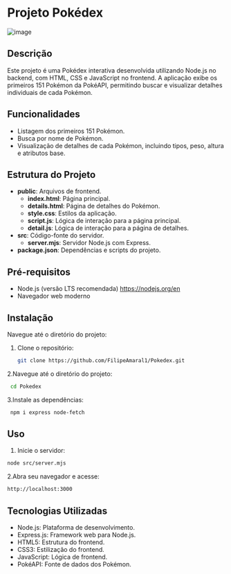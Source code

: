 # Projeto Pokédex

![image](https://github.com/FilipeAmaral1/Pokedex/assets/109747832/a517efd8-4554-4699-9b2d-ac8c7bccc948)

## Descrição

Este projeto é uma Pokédex interativa desenvolvida utilizando Node.js no backend, com HTML, CSS e JavaScript no frontend. A aplicação exibe os primeiros 151 Pokémon da PokéAPI, permitindo buscar e visualizar detalhes individuais de cada Pokémon.

## Funcionalidades

- Listagem dos primeiros 151 Pokémon.
- Busca por nome de Pokémon.
- Visualização de detalhes de cada Pokémon, incluindo tipos, peso, altura e atributos base.

## Estrutura do Projeto

- **public**: Arquivos de frontend.
  - **index.html**: Página principal.
  - **details.html**: Página de detalhes do Pokémon.
  - **style.css**: Estilos da aplicação.
  - **script.js**: Lógica de interação para a página principal.
  - **detail.js**: Lógica de interação para a página de detalhes.
- **src**: Código-fonte do servidor.
  - **server.mjs**: Servidor Node.js com Express.
- **package.json**: Dependências e scripts do projeto.

## Pré-requisitos

- Node.js (versão LTS recomendada) https://nodejs.org/en
- Navegador web moderno

## Instalação

Navegue até o diretório do projeto:

1. Clone o repositório:
   ```bash
   git clone https://github.com/FilipeAmaral1/Pokedex.git
   ```
2.Navegue até o diretório do projeto:
  ```bash
   cd Pokedex
  ```

3.Instale as dependências:
  ```bash
   npm i express node-fetch
  ```
  ## Uso
1. Inicie o servidor:
  ```bash
  node src/server.mjs
  ```

2.Abra seu navegador e acesse:
  ```bash
  http://localhost:3000
  ```

## Tecnologias Utilizadas

- Node.js: Plataforma de desenvolvimento.
- Express.js: Framework web para Node.js.
- HTML5: Estrutura do frontend.
- CSS3: Estilização do frontend.
- JavaScript: Lógica de frontend.
- PokéAPI: Fonte de dados dos Pokémon.
